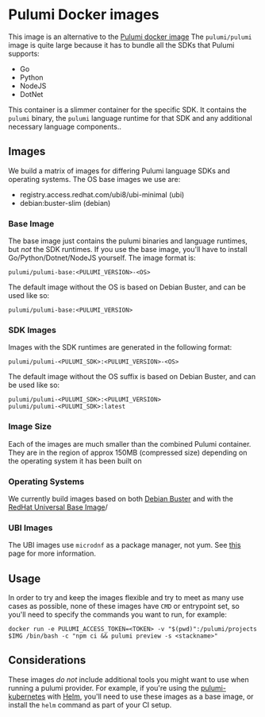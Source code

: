 # Pulumi Docker images

This image is an alternative to the [Pulumi docker image](https://hub.docker.com/r/pulumi/pulumi)
The `pulumi/pulumi` image is quite large because it has to bundle all the SDKs that Pulumi supports:

  - Go
  - Python
  - NodeJS
  - DotNet

This container is a slimmer container for the specific SDK. It contains the `pulumi` binary, the `pulumi` language runtime
for that SDK and any additional necessary language components..

## Images

We build a matrix of images for differing Pulumi language SDKs and operating systems. The OS base images we use are:

  - registry.access.redhat.com/ubi8/ubi-minimal (ubi)
  - debian:buster-slim (debian)

### Base Image

The base image just contains the pulumi binaries and language runtimes, but _not_ the SDK runtimes. If you use the base
image, you'll have to install Go/Python/Dotnet/NodeJS yourself. The image format is:

```
pulumi/pulumi-base:<PULUMI_VERSION>-<OS>
```

The default image without the OS is based on Debian Buster, and can be used like so:

```
pulumi/pulumi-base:<PULUMI_VERSION>
```

### SDK Images

Images with the SDK runtimes are generated in the following format:

```
pulumi/pulumi-<PULUMI_SDK>:<PULUMI_VERSION>-<OS>
```

The default image without the OS suffix is based on Debian Buster, and can be used like so:

```
pulumi/pulumi-<PULUMI_SDK>:<PULUMI_VERSION>
pulumi/pulumi-<PULUMI_SDK>:latest
```

### Image Size

Each of the images are much smaller than the combined Pulumi container. They are in the region of approx 150MB (compressed size)
depending on the operating system it has been built on

### Operating Systems

We currently build images based on both [Debian Buster](https://wiki.debian.org/DebianBuster) and with the [RedHat Universal Base Image](https://www.redhat.com/en/blog/introducing-red-hat-universal-base-image)/

### UBI Images

The UBI images use `microdnf` as a package manager, not yum. See [this](https://github.com/rpm-software-management/microdnf) page for more information.

## Usage

In order to try and keep the images flexible and try to meet as many use cases as possible, none of these images have `CMD` or entrypoint set, so you'll need to specify the commands you want to run, for example:

```
docker run -e PULUMI_ACCESS_TOKEN=<TOKEN> -v "$(pwd)":/pulumi/projects $IMG /bin/bash -c "npm ci && pulumi preview -s <stackname>"
```

## Considerations

These images _do not_ include additional tools you might want to use when running a pulumi provider. For example, if 
you're using the [pulumi-kubernetes](https://github.com/pulumi/pulumi-kubernetes) with [Helm](https://helm.sh/), you'll 
need to use these images as a base image, or install the `helm` command as part of your CI setup.

